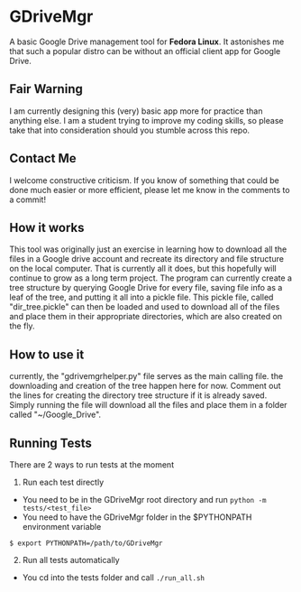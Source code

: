 # GDriveMgr

A basic Google Drive management tool for **Fedora Linux**. It astonishes me that such a popular distro can be without an official client app for Google Drive.

## Fair Warning
I am currently designing this (very) basic app more for practice than anything else. I am a student trying to improve my coding skills, so please take that into consideration should you stumble across this repo.

## Contact Me
I welcome constructive criticism. If you know of something that could be done much easier or more efficient, please let me know in the comments to a commit!

## How it works
This tool was originally just an exercise in learning how to download all the files in a Google drive account and recreate its directory and file structure on the local computer. That is currently all it does, but this hopefully will continue to grow as a long term project. The program can currently create a tree structure by querying Google Drive for every file, saving file info as a leaf of the tree, and putting it all into a pickle file. This pickle file, called "dir_tree.pickle" can then be loaded and used to download all of the files and place them in their appropriate directories, which are also created on the fly.

## How to use it
currently, the "gdrivemgrhelper.py" file serves as the main calling file. the downloading and creation of the tree happen here for now. Comment out the lines for creating the directory tree structure if it is already saved. Simply running the file will download all the files and place them in a folder called "~/Google_Drive".

## Running Tests
There are 2 ways to run tests at the moment

1. Run each test directly
  * You need to be in the GDriveMgr root directory and run `python -m tests/<test_file>`
  * You need to have the GDriveMgr folder in the $PYTHONPATH environment variable
  ```
  $ export PYTHONPATH=/path/to/GDriveMgr
  ```

2. Run all tests automatically
  * You cd into the tests folder and call `./run_all.sh`

